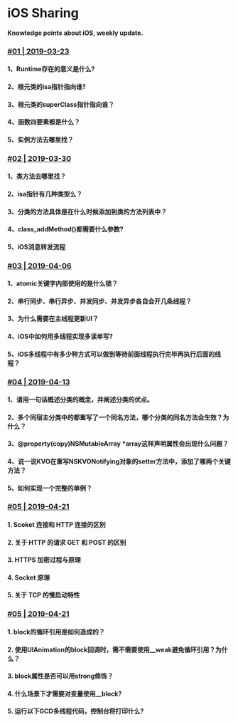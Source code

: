 # iOS Sharing
**Knowledge points about iOS, weekly update.**

### [#01 | 2019-03-23](https://github.com/MeetFutureOrg/iOSSharing/blob/master/iOSSharing%20%231%20%7C%202019-03-23/iOSSharing%20%231%20%7C%202019-03-23.md)
#### 1、Runtime存在的意义是什么?
#### 2、根元类的isa指针指向谁?
#### 3、根元类的superClass指针指向谁？
#### 4、函数四要素都是什么？
#### 5、实例方法去哪里找？

### [#02 | 2019-03-30](https://github.com/MeetFutureOrg/iOSSharing/blob/master/iOSSharing%20%232%20%7C%202019-03-30/iOSSharing%20%232%20%7C%202019-03-30.md)
#### 1、类方法去哪里找？
#### 2、isa指针有几种类型么？
#### 3、分类的方法具体是在什么时候添加到类的方法列表中？
#### 4、class_addMethod()都需要什么参数?
#### 5、iOS消息转发流程

### [#03 | 2019-04-06](https://github.com/MeetFutureOrg/iOSSharing/blob/master/iOSSharing%20%233%20%7C%202019-04-06/iOSSharing%20%233%20%7C%202019-04-06.md)
#### 1、atomic关键字内部使用的是什么锁？
#### 2、串行同步、串行异步、并发同步、并发异步各自会开几条线程？
#### 3、为什么需要在主线程更新UI？
#### 4、iOS中如何用多线程实现多读单写?
#### 5、iOS多线程中有多少种方式可以做到等待前面线程执行完毕再执行后面的线程？

### [#04 | 2019-04-13](https://github.com/MeetFutureOrg/iOSSharing/blob/master/iOSSharing%20%234%20%7C%202019-04-13/iOSSharing%20%234%20%7C%202019-04-13.md)
#### 1、请用一句话概述分类的概念，并阐述分类的优点。
#### 2、多个同宿主分类中的都重写了一个同名方法，哪个分类的同名方法会生效？为什么？
#### 3、@property(copy)NSMutableArray *array这样声明属性会出现什么问题？
#### 4、说一说KVO在重写NSKVONotifying对象的setter方法中，添加了哪两个关键方法？
#### 5、如何实现一个完整的单例？


### [#05 | 2019-04-21](https://github.com/MeetFutureOrg/iOSSharing/blob/master/iOSSharing%20%235%20%7C%202019-04-21/iOSSharing%20%235%20%7C%202019-04-21.md)
#### 1. Scoket 连接和 HTTP 连接的区别
#### 2. 关于 HTTP 的请求 GET 和 POST 的区别
#### 3. HTTPS 加密过程与原理
#### 4. Socket 原理
#### 5. 关于 TCP 的慢启动特性

### [#05 | 2019-04-21](https://github.com/MeetFutureOrg/iOSSharing/blob/master/iOSSharing%20%236%20%7C%202019-04-26/iOSSharing%20%236%20%7C%202019-04-26.md)
#### 1. block的循环引用是如何造成的？
#### 2. 使用UIAnimation的block回调时，需不需要使用__weak避免循环引用？为什么？
#### 3. block属性是否可以用strong修饰？
#### 4. 什么场景下才需要对变量使用__block?
#### 5. 运行以下GCD多线程代码，控制台将打印什么?
